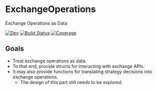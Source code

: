 # ExchangeOperations

Exchange Operations as Data

[![Dev](https://img.shields.io/badge/docs-dev-blue.svg)](https://g-gundam.github.io/ExchangeOperationsXO.jl/dev/)
[![Build Status](https://github.com/g-gundam/XO.jl/actions/workflows/CI.yml/badge.svg?branch=main)](https://github.com/g-gundam/ExchangeOperations.jl/actions/workflows/CI.yml?query=branch%3Amain)
[![Coverage](https://codecov.io/gh/g-gundam/XO.jl/branch/main/graph/badge.svg)](https://codecov.io/gh/g-gundam/ExchangeOperations.jl)

## Goals

- Treat exchange operations as data.
- To that end, provide structs for interacting with exchange APIs.
- It may also provide functions for translating strategy decisions into exchange operations.
  + The design of this part still needs to be explored.
